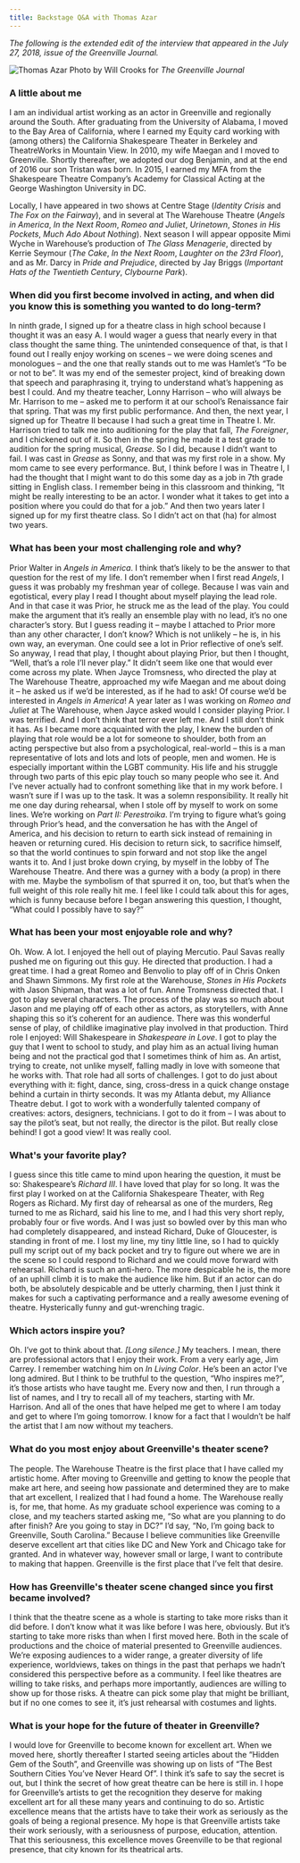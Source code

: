 ```yaml
---
title: Backstage Q&A with Thomas Azar
---
```


*The following is the extended edit of the interview that appeared in the July 27, 2018, issue of the Greenville Journal.*<!--more-->

![Thomas Azar](/images/uploads/greenville-journal/thumb/DSC_9115-2.jpg)
Photo by Will Crooks for *The Greenville Journal*

### A little about me

I am an individual artist working as an actor in Greenville and regionally around the South. After graduating from the University of Alabama, I moved to the Bay Area of California, where I earned my Equity card working with (among others) the California Shakespeare Theater in Berkeley and TheatreWorks in Mountain View. In 2010, my wife Maegan and I moved to Greenville. Shortly thereafter, we adopted our dog Benjamin, and at the end of 2016 our son Tristan was born. In 2015, I earned my MFA from the Shakespeare Theatre Company’s Academy for Classical Acting at the George Washington University in DC.

Locally, I have appeared in two shows at Centre Stage (*Identity Crisis* and *The Fox on the Fairway*), and in several at The Warehouse Theatre (*Angels in America*, *In the Next Room*, *Romeo and Juliet*, *Urinetown*, *Stones in His Pockets*, *Much Ado About Nothing*). Next season I will appear opposite Mimi Wyche in Warehouse’s production of *The Glass Menagerie*, directed by Kerrie Seymour (*The Cake*, *In the Next Room*, *Laughter on the 23rd Floor*), and as Mr. Darcy in *Pride and Prejudice*, directed by Jay Briggs (*Important Hats of the Twentieth Century*, *Clybourne Park*).

### When did you first become involved in acting, and when did you know this is something you wanted to do long-term?

In ninth grade, I signed up for a theatre class in high school because I thought it was an easy A. I would wager a guess that nearly every in that class thought the same thing. The unintended consequence of that, is that I found out I really enjoy working on scenes – we were doing scenes and monologues – and the one that really stands out to me was Hamlet’s “To be or not to be”. It was my end of the semester project, kind of breaking down that speech and paraphrasing it, trying to understand what’s happening as best I could. And my theatre teacher, Lonny Harrison – who will always be Mr. Harrison to me – asked me to perform it at our school’s Renaissance fair that spring. That was my first public performance. And then, the next year, I signed up for Theatre II because I had such a great time in Theatre I. Mr. Harrison tried to talk me into auditioning for the play that fall, *The Foreigner*, and I chickened out of it. So then in the spring he made it a test grade to audition for the spring musical, *Grease*. So I did, because I didn’t want to fail. I was cast in *Grease* as Sonny, and that was my first role in a show. My mom came to see every performance. But, I think before I was in Theatre I, I had the thought that I might want to do this some day as a job in 7th grade sitting in English class. I remember being in this classroom and thinking, “It might be really interesting to be an actor. I wonder what it takes to get into a position where you could do that for a job.” And then two years later I signed up for my first theatre class. So I didn’t act on that (ha) for almost two years.

### What has been your most challenging role and why?

Prior Walter in *Angels in America*. I think that’s likely to be the answer to that question for the rest of my life. I don’t remember when I first read *Angels*, I guess it was probably my freshman year of college. Because I was vain and egotistical, every play I read I thought about myself playing the lead role. And in that case it was Prior, he struck me as the lead of the play. You could make the argument that it’s really an ensemble play with no lead, it’s no one character’s story. But I guess reading it – maybe I attached to Prior more than any other character, I don’t know? Which is not unlikely – he is, in his own way, an everyman. One could see a lot in Prior reflective of one’s self. So anyway, I read that play, I thought about playing Prior, but then I thought, “Well, that’s a role I’ll never play.” It didn’t seem like one that would ever come across my plate. When Jayce Tromsness, who directed the play at The Warehouse Theatre, approached my wife Maegan and me about doing it – he asked us if we’d be interested, as if he had to ask! Of course we’d be interested in *Angels in America*! A year later as I was working on *Romeo and Juliet* at The Warehouse, when Jayce asked would I consider playing Prior. I was terrified. And I don’t think that terror ever left me. And I still don’t think it has. As I became more acquainted with the play, I knew the burden of playing that role would be a lot for someone to shoulder, both from an acting perspective but also from a psychological, real-world – this is a man representative of lots and lots and lots of people, men and women. He is especially important within the LGBT community. His life and his struggle through two parts of this epic play touch so many people who see it. And I’ve never actually had to confront something like that in my work before. I wasn’t sure if I was up to the task. It was a solemn responsibility. It really hit me one day during rehearsal, when I stole off by myself to work on some lines. We’re working on *Part II: Perestroika*. I’m trying to figure what’s going through Prior’s head, and the conversation he has with the Angel of America, and his decision to return to earth sick instead of remaining in heaven or returning cured. His decision to return sick, to sacrifice himself, so that the world continues to spin forward and not stop like the angel wants it to. And I just broke down crying, by myself in the lobby of The Warehouse Theatre. And there was a gurney with a body (a prop) in there with me. Maybe the symbolism of that spurred it on, too, but that’s when the full weight of this role really hit me. I feel like I could talk about this for ages, which is funny because before I began answering this question, I thought, “What could I possibly have to say?”

### What has been your most enjoyable role and why?

Oh. Wow. A lot. I enjoyed the hell out of playing Mercutio. Paul Savas really pushed me on figuring out this guy. He directed that production. I had a great time. I had a great Romeo and Benvolio to play off of in Chris Onken and Shawn Simmons. My first role at the Warehouse, *Stones in His Pockets* with Jason Shipman, that was a lot of fun. Anne Tromsness directed that. I got to play several characters. The process of the play was so much about Jason and me playing off of each other as actors, as storytellers, with Anne shaping this so it’s coherent for an audience. There was this wonderful sense of play, of childlike imaginative play involved in that production. Third role I enjoyed: Will Shakespeare in *Shakespeare in Love*. I got to play the guy that I went to school to study, and play him as an actual living human being and not the practical god that I sometimes think of him as. An artist, trying to create, not unlike myself, falling madly in love with someone that he works with. That role had all sorts of challenges. I got to do just about everything with it: fight, dance, sing, cross-dress in a quick change onstage behind a curtain in thirty seconds. It was my Atlanta debut, my Alliance Theatre debut. I got to work with a wonderfully talented company of creatives: actors, designers, technicians. I got to do it from – I was about to say the pilot’s seat, but not really, the director is the pilot. But really close behind! I got a good view! It was really cool.

### What's your favorite play?

I guess since this title came to mind upon hearing the question, it must be so: Shakespeare’s *Richard III*. I have loved that play for so long. It was the first play I worked on at the California Shakespeare Theater, with Reg Rogers as Richard. My first day of rehearsal as one of the murders, Reg turned to me as Richard, said his line to me, and I had this very short reply, probably four or five words. And I was just so bowled over by this man who had completely disappeared, and instead Richard, Duke of Gloucester, is standing in front of me. I lost my line, my tiny little line, so I had to quickly pull my script out of my back pocket and try to figure out where we are in the scene so I could respond to Richard and we could move forward with rehearsal. Richard is such an anti-hero. The more despicable he is, the more of an uphill climb it is to make the audience like him. But if an actor can do both, be absolutely despicable and be utterly charming, then I just think it makes for such a captivating performance and a really awesome evening of theatre. Hysterically funny and gut-wrenching tragic.

### Which actors inspire you?

Oh. I’ve got to think about that. *[Long silence.]* My teachers. I mean, there are professional actors that I enjoy their work. From a very early age, Jim Carrey. I remember watching him on *In Living Color*. He’s been an actor I’ve long admired. But I think to be truthful to the question, “Who inspires me?”, it’s those artists who have taught me. Every now and then, I run through a list of names, and I try to recall all of my teachers, starting with Mr. Harrison. And all of the ones that have helped me get to where I am today and get to where I’m going tomorrow. I know for a fact that I wouldn’t be half the artist that I am now without my teachers.

### What do you most enjoy about Greenville's theater scene?

The people. The Warehouse Theatre is the first place that I have called my artistic home. After moving to Greenville and getting to know the people that make art here, and seeing how passionate and determined they are to make that art excellent, I realized that I had found a home. The Warehouse really is, for me, that home. As my graduate school experience was coming to a close, and my teachers started asking me, “So what are you planning to do after finish? Are you going to stay in DC?” I’d say, “No, I’m going back to Greenville, South Carolina.” Because I believe communities like Greenville deserve excellent art that cities like DC and New York and Chicago take for granted. And in whatever way, however small or large, I want to contribute to making that happen. Greenville is the first place that I’ve felt that desire.

### How has Greenville's theater scene changed since you first became involved?

I think that the theatre scene as a whole is starting to take more risks than it did before. I don’t know what it was like before I was here, obviously. But it’s starting to take more risks than when I first moved here. Both in the scale of productions and the choice of material presented to Greenville audiences. We’re exposing audiences to a wider range, a greater diversity of life experience, worldviews, takes on things in the past that perhaps we hadn’t considered this perspective before as a community. I feel like theatres are willing to take risks, and perhaps more importantly, audiences are willing to show up for those risks. A theatre can pick some play that might be brilliant, but if no one comes to see it, it’s just rehearsal with costumes and lights.

### What is your hope for the future of theater in Greenville?

I would love for Greenville to become known for excellent art. When we moved here, shortly thereafter I started seeing articles about the “Hidden Gem of the South”, and Greenville was showing up on lists of “The Best Southern Cities You’ve Never Heard Of”. I think it’s safe to say the secret is out, but I think the secret of how great theatre can be here is still in. I hope for Greenville’s artists to get the recognition they deserve for making excellent art for all these many years and continuing to do so. Artistic excellence means that the artists have to take their work as seriously as the goals of being a regional presence. My hope is that Greenville artists take their work seriously, with a seriousness of purpose, education, attention. That this seriousness, this excellence moves Greenville to be that regional presence, that city known for its theatrical arts.
